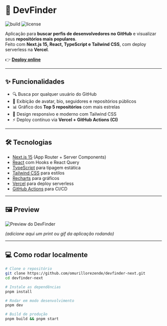 # 🔎 DevFinder

![build](https://img.shields.io/github/actions/workflow/status/omurillorezende/devfinder-next/ci.yml?branch=main)
![license](https://img.shields.io/github/license/omurillorezende/devfinder-next)

Aplicação para **buscar perfis de desenvolvedores no GitHub** e visualizar seus **repositórios mais populares**.  
Feito com **Next.js 15, React, TypeScript e Tailwind CSS**, com deploy serverless na **Vercel**.

👉 [**Deploy online**](https://devfinder-next-one.vercel.app)

---

## ✨ Funcionalidades

- 🔍 Busca por qualquer usuário do GitHub  
- 👤 Exibição de avatar, bio, seguidores e repositórios públicos  
- 📊 Gráfico dos **Top 5 repositórios** com mais estrelas  
- 🎨 Design responsivo e moderno com Tailwind CSS  
- ⚡ Deploy contínuo via **Vercel + GitHub Actions (CI)**  

---

## 🛠 Tecnologias

- [Next.js 15](https://nextjs.org/) (App Router + Server Components)  
- [React](https://react.dev/) com Hooks e React Query  
- [TypeScript](https://www.typescriptlang.org/) para tipagem estática  
- [Tailwind CSS](https://tailwindcss.com/) para estilos  
- [Recharts](https://recharts.org/) para gráficos  
- [Vercel](https://vercel.com/) para deploy serverless  
- [GitHub Actions](https://github.com/features/actions) para CI/CD  

---

## 🖼 Preview

![Preview do DevFinder](./.github/preview.png)

*(adicione aqui um print ou gif da aplicação rodando)*

---

## 💻 Como rodar localmente

```bash
# Clone o repositório
git clone https://github.com/omurillorezende/devfinder-next.git
cd devfinder-next

# Instale as dependências
pnpm install

# Rodar em modo desenvolvimento
pnpm dev

# Build de produção
pnpm build && pnpm start
